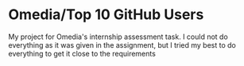 # Omedia/Top 10 GitHub Users
My project for Omedia's internship assessment task. I could not do everything as it was given in the assignment, but I tried my best to do everything to get it close to the requirements
